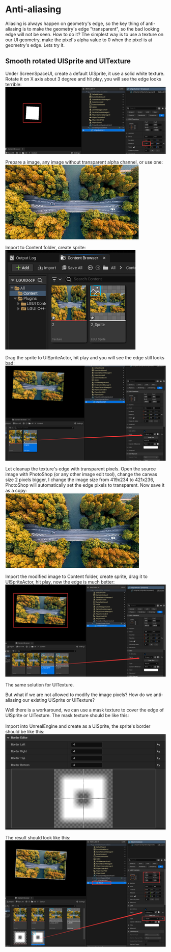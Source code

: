 # Anti-aliasing
Aliasing is always happen on geometry's edge, so the key thing of anti-aliasing is to make the geometry's edge "transparent", so the bad looking edge will not be seen.
How to do it? The simplest way is to use a texture on our UI geometry, make the pixel's alpha value to 0 when the pixel is at geometry's edge.
Lets try it.

## Smooth rotated UISprite and UITexture
Under ScreenSpaceUI, create a default UISprite, it use a solid white texture. Rotate it on X axis about 3 degree and hit play, you will see the edge looks terrible:
![](./1.png)  

Prepare a image, any image without transparent alpha channel, or use one:  
![](./2.png)

Import to Content folder, create sprite:  
![](./3.png)

Drag the sprite to UISpriteActor, hit play and you will see the edge still looks bad:  
![](./4.png)

Let cleanup the texture's edge with transparent pixels. Open the source image with PhotoShop (or any other image edit tool), change the canvas size 2 pixels bigger, I change the image size from 419x234 to 421x236, PhotoShop will automatically set the edge pixels to transparent. Now save it as a copy:  
![](./2_copy.png)

Import the modified image to Content folder, create sprite, drag it to UISpriteActor, hit play, now the edge is much better:  
![](./5.png)

The same solution for UITexture.

But what if we are not allowed to modify the image pixels? How do we anti-aliasing our existing UISprite or UITexture?

Well there is a workaround, we can use a mask texture to cover the edge of UISprite or UITexture.
The mask texture should be like this:  
![](./AAMask.png)  
Import into UnrealEngine and create as a UISprite, the sprite's border should be like this:  
![](./AAMaskBorder.png)  

The result should look like this:  
![](./6.png)
